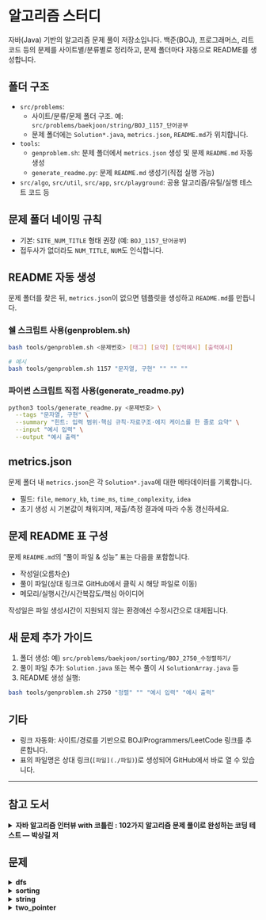 # 알고리즘 스터디

자바(Java) 기반의 알고리즘 문제 풀이 저장소입니다. 백준(BOJ), 프로그래머스, 리트코드 등의 문제를 사이트별/분류별로 정리하고, 문제 폴더마다 자동으로 README를 생성합니다.

## 폴더 구조

- `src/problems`:
  - 사이트/분류/문제 폴더 구조. 예: `src/problems/baekjoon/string/BOJ_1157_단어공부`
  - 문제 폴더에는 `Solution*.java`, `metrics.json`, `README.md`가 위치합니다.
- `tools`:
  - `genproblem.sh`: 문제 폴더에서 `metrics.json` 생성 및 문제 `README.md` 자동 생성
  - `generate_readme.py`: 문제 `README.md` 생성기(직접 실행 가능)
- `src/algo`, `src/util`, `src/app`, `src/playground`: 공용 알고리즘/유틸/실행 테스트 코드 등

## 문제 폴더 네이밍 규칙

- 기본: `SITE_NUM_TITLE` 형태 권장 (예: `BOJ_1157_단어공부`)
- 접두사가 없더라도 `NUM_TITLE`, `NUM`도 인식합니다.

## README 자동 생성

문제 폴더를 찾은 뒤, `metrics.json`이 없으면 템플릿을 생성하고 `README.md`를 만듭니다.

### 쉘 스크립트 사용(genproblem.sh)

```bash
bash tools/genproblem.sh <문제번호> [태그] [요약] [입력예시] [출력예시]

# 예시
bash tools/genproblem.sh 1157 "문자열, 구현" "" "" ""
```

### 파이썬 스크립트 직접 사용(generate_readme.py)

```bash
python3 tools/generate_readme.py <문제번호> \
  --tags "문자열, 구현" \
  --summary "힌트: 입력 범위·핵심 규칙·자료구조·에지 케이스를 한 줄로 요약" \
  --input "예시 입력" \
  --output "예시 출력"
```

## metrics.json

문제 폴더 내 `metrics.json`은 각 `Solution*.java`에 대한 메타데이터를 기록합니다.

- 필드: `file`, `memory_kb`, `time_ms`, `time_complexity`, `idea`
- 초기 생성 시 기본값이 채워지며, 제출/측정 결과에 따라 수동 갱신하세요.

## 문제 README 표 구성

문제 `README.md`의 “풀이 파일 & 성능” 표는 다음을 포함합니다.

- 작성일(오름차순)
- 풀이 파일(상대 링크로 GitHub에서 클릭 시 해당 파일로 이동)
- 메모리/실행시간/시간복잡도/핵심 아이디어

작성일은 파일 생성시간이 지원되지 않는 환경에선 수정시간으로 대체됩니다.

## 새 문제 추가 가이드

1. 폴더 생성: 예) `src/problems/baekjoon/sorting/BOJ_2750_수정렬하기/`
2. 풀이 파일 추가: `Solution.java` 또는 복수 풀이 시 `SolutionArray.java` 등
3. README 생성 실행:

```bash
bash tools/genproblem.sh 2750 "정렬" "" "예시 입력" "예시 출력"
```

## 기타

- 링크 자동화: 사이트/경로를 기반으로 BOJ/Programmers/LeetCode 링크를 추론합니다.
- 표의 파일명은 상대 링크(`[파일](./파일)`)로 생성되어 GitHub에서 바로 열 수 있습니다.

---

## 참고 도서

<details>
<summary><strong>자바 알고리즘 인터뷰 with 코틀린 : 102가지 알고리즘 문제 풀이로 완성하는 코딩 테스트 — 박상길 저</strong></summary>

<p align="center">
  <img alt="자바 알고리즘 인터뷰 with 코틀린 표지" src="./assets/book_cover.jpg" width="240" />
</p>

- [1부] 코딩 인터뷰를 준비하며

  - 1장 코딩 인터뷰 & 코딩 테스트
    - 기업 인재 등용의 관문, 코딩 인터뷰
    - 코딩 인터뷰와 국내외 기업들의 평가 기준
    - 국내 기업들의 코딩 테스트 플랫폼 활용 현황
    - 온라인 코딩 테스트의 사전 준비 사항
      - 연습장과 필기 도구
      - 어떤 프로그래밍 언어가 유리할까
      - 자신만의 코드 스니펫 준비
      - 모든 테스트 케이스를 통과하도록 풀어야 한다
      - 타임아웃이 발생하는 경우
      - 예외 처리를 잊지 말자
      - 잘못 접근한 풀이, 어떻게 대처할까
      - 코딩 도구가 필요할까
      - IDE에 부정적인 면접관이 있다면
      - REPL 도구로 코드를 검증하자
    - 온라인 코딩 테스트 플랫폼의 특징과 활용
      - 리트코드
      - 프로그래머스

- [2부] 자바 & 코틀린

  - 2장 자바, 세상에서 가장 유명한 언어
    - 자바의 역사
    - 자바의 주요 특징
      - 객체 지향 프로그래밍 언어
      - 함수형 프로그래밍 언어
    - 자바의 도구
      - 즉시 실행 가능한 JShell
      - 자바는 어떻게 빌드하고 어떻게 실행할까
    - JVM 기반 언어의 등장
  - 3장 코틀린, 구글이 인정한 공식 언어
    - 코틀린의 주요 특징
      - 실용성
      - 상호운용성
      - 안전성
      - 우아함
    - 코틀린의 기본 문법
      - 깔끔한 for 반복문
      - 정갈한 when 조건문
      - 편리한 함수 선언
      - 함수형 프로그래밍 언어
      - 가시성 제어자
      - 확장 함수
    - 코틀린은 어떻게 빌드하고 어떻게 실행할까
      - 코틀린은 과연 느릴까
  - 4장 자료형
    - 자바는 어떤 자료형을 제공할까
      - 원시 자료형
      - 참조 자료형
      - 원시 자료형과 참조 자료형의 속도 비교
    - 자바 컬렉션 프레임워크의 등장
      - 가장 자주 쓰게 될 리스트
      - 가장 유용하게 쓰게 될 맵
    - 초기 자료형의 성능 문제
    - 무한대 크기의 숫자를 저장할 수 있는 자료형
    - 코틀린은 어떤 자료형을 제공할까
      - 코틀린 자료형의 속도는 과연 빠를까
    - 코틀린은 컬렉션 프레임워크를 어떻게 구현했을까
      - 클래스의 기능을 확장하는 코틀린의 확장 함수
      - 코틀린이 별도로 구현한 컬렉션 인터페이스
    - 자바 컬렉션 프레임워크의 실행 속도
  - 5장 빅오
    - 빅오
      - n2과 2n의 비교
      - 빅오를 계산하는 실용적인 방법
      - 상한과 최악
      - 분할 상환 분석
      - 병렬화
      - 복잡도의 특징
    - 자바 컬렉션 프레임워크의 빅오
      - 리스트 시간 복잡도
      - 맵 시간 복잡도
    - 데크 시간 복잡도
  - 6장 문자열 처리
    - [문제01] 유효한 팰린드롬
    - [문제02] 문자열 뒤집기
    - [문제03] 로그 파일 재정렬
    - [문제04] 가장 흔한 단어
    - [문제05] 그룹 애너그램
    - [문제06] 가장 긴 팰린드롬 부분 문자열

- [3부] 선형 자료구조

  - 7장 배열
    - 동적 배열
    - [문제07] 두 수의 합
    - [문제08] 빗물 트래핑
    - [문제09] 세 수의 합
    - [문제10] 배열 파티션 I
    - [문제11] 자신을 제외한 배열의 곱
    - [문제12] 주식을 사고팔기 가장 좋은 시점
  - 8장 연결 리스트
    - [문제13] 팰린드롬 연결 리스트
    - [문제14] 두 정렬 리스트의 병합
    - [문제15] 역순 연결 리스트
    - [문제16] 두 수의 덧셈
    - [문제17] 페어의 노드 스왑
    - [문제18] 홀짝 연결 리스트
    - [문제19] 역순 연결 리스트 II
  - 9장 스택, 큐
    - 스택
    - 큐
    - 자바에서 활용하기
      - 자바의 큐 선언
      - 자바의 스택 선언
      - 스레드 안전이 필요한 경우
    - [문제20] 유효한 괄호
    - [문제21] 중복 문자 제거
    - [문제22] 일일 온도
    - [문제23] 큐를 이용한 스택 구현
    - [문제24] 스택을 이용한 큐 구현
    - [문제25] 원형 큐 디자인
  - 10장 데크, 우선순위 큐
    - 데크
    - [문제26] 원형 데크 디자인
    - 우선순위 큐
    - [문제27] k개 정렬 리스트 병합
    - [문제28] 원점에서 가장 가까운 k개의 점
    - [문제29] 더 맵게
  - 11장 해시 테이블
    - 해시
      - 생일 문제
      - 비둘기집 원리
      - 로드 팩터
      - 해시 함수
    - 충돌
      - 개별 체이닝
      - 오픈 어드레싱
      - 언어별 해시 테이블 구현 방식
    - [문제30] 해시맵 디자인
    - [문제31] 보석과 돌
    - [문제32] 중복 문자 없는 가장 긴 부분 문자열
    - [문제33] 상위 k 빈도 엘리먼트
    - [문제34] 완주하지 못한 선수

- [4부] 비선형 자료구조

  - 12장 그래프
    - 오일러 경로
    - 해밀턴 경로
    - 그래프 순회
      - DFS(깊이 우선 탐색)
      - BFS(너비 우선 탐색)
    - 백트래킹
    - 제약 충족 문제
    - [문제35] 섬의 개수
    - [문제36] 전화번호 문자 조합
    - [문제37] 순열
    - [문제38] 조합
    - [문제39] 조합의 합
    - [문제40] 부분집합
    - [문제41] 일정 재구성
    - [문제42] 여행 경로
    - [문제43] 코스 일정
  - 13장 최단 경로 문제
    - [문제44] 네트워크 딜레이 타임
    - [문제45] k 경유지 내 가장 저렴한 항공권
    - [문제46] 게임 맵 최단 거리
  - 14장 트리
    - 트리의 각 명칭
    - 그래프와 트리의 차이점
    - 이진 트리
    - [문제47] 이진 트리의 최대 깊이
    - [문제48] 이진 트리의 직경
    - [문제49] 가장 긴 동일 값의 경로
    - [문제50] 이진 트리 반전
    - [문제51] 두 이진 트리 병합
    - [문제52] 이진 트리 직렬화 & 역직렬화
    - [문제53] 균형 이진 트리
    - [문제54] 최소 높이 트리
    - 이진 탐색 트리(BST)
      - 자가 균형 이진 탐색 트리
    - [문제55] 정렬된 배열의 이진 탐색 트리 변환
    - [문제56] 이진 탐색 트리(BST)를 더 큰 수 합계 트리로
    - [문제57] 이진 탐색 트리(BST) 합의 범위
    - [문제58] 이진 탐색 트리(BST) 노드 간 최솟값
    - 트리 순회
      - 전위 순회
      - 중위 순회
      - 후위 순회
    - [문제59] 전위, 중위 순회 결과로 이진 트리 구축
  - 15장 힙
    - 힙 연산
      - 삽입
      - 추출
    - [문제60] 배열의 k번째 큰 엘리먼트
    - [문제61] 이중 우선순위 큐
  - 16장 트라이
    - [문제62] 트라이 구현
    - [문제63] 팰린드롬 페어

- [5부] 알고리즘

  - 17장 정렬
    - 버블 정렬
    - 삽입 정렬
    - 병합 정렬
    - 퀵 정렬
    - 안정 정렬과 불안정 정렬
    - [문제64] 리스트 정렬
    - [문제65] 구간 병합
    - [문제66] 삽입 정렬 리스트
    - [문제67] 가장 큰 수
    - [문제68] 유효한 애너그램
    - [문제69] 색 정렬
  - 18장 이진 검색
    - [문제70] 이진 검색
    - [문제71] 회전 정렬된 배열 검색
    - [문제72] 두 배열의 교집합
    - [문제73] 두 수의 합 II
    - [문제74] 2D 행렬 검색 II
    - [문제75] 입국심사
  - 19장 비트 조작
    - 부울 연산자
    - 비트 연산자
    - 비트 조작 퀴즈
      - 자릿수 제한 비트 연산
    - 2의 보수
      - 2의 보수 숫자 표현
      - 비트 연산자 NOT
    - [문제76] 싱글 넘버
    - [문제77] 해밍 거리
    - [문제78] 두 정수의 합
    - [문제79] UTF-8 검증
    - [문제80] 1비트의 개수
  - 20장 슬라이딩 윈도우
    - [문제81] 최대 슬라이딩 윈도우
    - [문제82] 부분 문자열이 포함된 최소 윈도우
    - [문제83] 가장 긴 반복 문자 대체
  - 21장 그리디 알고리즘
    - 배낭 문제
    - 동전 바꾸기 문제
    - 가장 큰 합
    - [문제84] 주식을 사고팔기 가장 좋은 시점 II
    - [문제85] 키에 따른 대기열 재구성
    - [문제86] 태스크 스케줄러
    - [문제87] 주유소
    - [문제88] 쿠키 부여
  - 22장 분할 정복
    - [문제89] 과반수 엘리먼트
    - [문제90] 괄호를 삽입하는 여러 가지 방법
  - 23장 다이나믹 프로그래밍
    - 최적 부분 구조
    - 중복된 하위 문제들
    - 다이나믹 프로그래밍 방법론
      - 상향식
      - 하향식
    - [문제91] 피보나치 수
    - 0-1 배낭 문제
    - [문제92] 최대 서브 배열
    - [문제93] 계단 오르기
    - [문제94] 집 도둑
    - [문제95] 도둑질

- 부록 2022년 카카오 공채 만점 가이드
  - [문제96] 신고 결과 받기
  - [문제97] k진수에서 소수 개수 구하기
  - [문제98] 주차 요금 계산
  - [문제99] 양궁대회
  - [문제100] 양과 늑대
  - [문제101] 파괴되지 않은 건물
  - [문제102] 사라지는 발판

</details>

<!-- AUTO_INDEX:START -->

## 문제

<details>
<summary><strong>dfs</strong></summary>

<details>
<summary>BOJ 6443 애너그램</summary>

| 업데이트 | 파일 이름 | 문제 링크 |
|---|---|---|
| [2025-09-18 10:42:56](./src/problems/baekjoon/dfs/BOJ_6443_애너그램) | [Solution.java](./src/problems/baekjoon/dfs/BOJ_6443_애너그램/Solution.java) | [문제 링크](https://www.acmicpc.net/problem/6443) |
</details>

</details>

<details>
<summary><strong>sorting</strong></summary>

<details>
<summary>BOJ 1181 단어정렬</summary>

| 업데이트 | 파일 이름 | 문제 링크 |
|---|---|---|
| [2025-09-14 13:16:20](./src/problems/baekjoon/sorting/BOJ_1181_단어정렬/README.md) | [Solution.java](./src/problems/baekjoon/sorting/BOJ_1181_단어정렬/Solution.java) | [문제 링크](https://www.acmicpc.net/problem/1181) |
</details>

<details>
<summary>BOJ 2751 단어정렬2</summary>

| 업데이트 | 파일 이름 | 문제 링크 |
|---|---|---|
| [2025-09-14 13:16:32](./src/problems/baekjoon/sorting/BOJ_2751_단어정렬2) | [Solution.java](./src/problems/baekjoon/sorting/BOJ_2751_단어정렬2/Solution.java) | [문제 링크](https://www.acmicpc.net/problem/2751) |
</details>

<details>
<summary>BOJ 2750 수정렬하기</summary>

| 업데이트 | 파일 이름 | 문제 링크 |
|---|---|---|
| [2025-09-14 13:16:10](./src/problems/baekjoon/sorting/BOJ_2750_수정렬하기) | [Solution.java](./src/problems/baekjoon/sorting/BOJ_2750_수정렬하기/Solution.java) | [문제 링크](https://www.acmicpc.net/problem/2750) |
</details>

</details>

<details>
<summary><strong>string</strong></summary>

<details>
<summary>BOJ 1157 단어공부</summary>

| 업데이트 | 파일 이름 | 문제 링크 |
|---|---|---|
| [2025-09-14 13:12:13](./src/problems/baekjoon/string/BOJ_1157_단어공부/README.md) | [SolutionArray.java](./src/problems/baekjoon/string/BOJ_1157_단어공부/SolutionArray.java) | [문제 링크](https://www.acmicpc.net/problem/1157) |
| [2025-09-14 13:12:19](./src/problems/baekjoon/string/BOJ_1157_단어공부/README.md) | [SolutionHashMap.java](./src/problems/baekjoon/string/BOJ_1157_단어공부/SolutionHashMap.java) | [문제 링크](https://www.acmicpc.net/problem/1157) |
</details>

<details>
<summary>BOJ 6996 애너그램</summary>

| 업데이트 | 파일 이름 | 문제 링크 |
|---|---|---|
| [2025-09-16 15:29:39](./src/problems/baekjoon/string/BOJ_6996_애너그램/README.md) | [Solution.java](./src/problems/baekjoon/string/BOJ_6996_애너그램/Solution.java) | [문제 링크](https://www.acmicpc.net/problem/6996) |
</details>

<details>
<summary>BOJ 1919 에너그램</summary>

| 업데이트 | 파일 이름 | 문제 링크 |
|---|---|---|
| [2025-09-17 19:13:28](./src/problems/baekjoon/string/BOJ_1919_에너그램/README.md) | [Solution.java](./src/problems/baekjoon/string/BOJ_1919_에너그램/Solution.java) | [문제 링크](https://www.acmicpc.net/problem/1919) |
</details>

</details>

<details>
<summary><strong>two_pointer</strong></summary>

<details>
<summary>BOJ 3273 두수의합</summary>

| 업데이트 | 파일 이름 | 문제 링크 |
|---|---|---|
| [2025-09-18 16:11:13](./src/problems/baekjoon/two_pointer/BOJ_3273_두수의합/README.md) | [Solution.java](./src/problems/baekjoon/two_pointer/BOJ_3273_두수의합/Solution.java) | [문제 링크](https://www.acmicpc.net/problem/3273) |
</details>

<details>
<summary>BOJ 1806 부분합</summary>

| 업데이트 | 파일 이름 | 문제 링크 |
|---|---|---|
| [2025-09-20 16:22:25](./src/problems/baekjoon/two_pointer/BOJ_1806_부분합) | [Solution.java](./src/problems/baekjoon/two_pointer/BOJ_1806_부분합/Solution.java) | [문제 링크](https://www.acmicpc.net/problem/1806) |
</details>

<details>
<summary>BOJ 2003 수들의합2</summary>

| 업데이트 | 파일 이름 | 문제 링크 |
|---|---|---|
| [2025-09-20 14:31:24](./src/problems/baekjoon/two_pointer/BOJ_2003_수들의합2/README.md) | [Solution.java](./src/problems/baekjoon/two_pointer/BOJ_2003_수들의합2/Solution.java) | [문제 링크](https://www.acmicpc.net/problem/2003) |
</details>

<details>
<summary>BOJ 2018 수들의합5</summary>

| 업데이트 | 파일 이름 | 문제 링크 |
|---|---|---|
| [2025-09-24 14:25:17](./src/problems/baekjoon/two_pointer/BOJ_2018_수들의합5/README.md) | [Solution.java](./src/problems/baekjoon/two_pointer/BOJ_2018_수들의합5/Solution.java) | [문제 링크](https://www.acmicpc.net/problem/2018) |
| [2025-09-25 11:40:22](./src/problems/baekjoon/two_pointer/BOJ_2018_수들의합5/README.md) | [SolutionReTry.java](./src/problems/baekjoon/two_pointer/BOJ_2018_수들의합5/SolutionReTry.java) | [문제 링크](https://www.acmicpc.net/problem/2018) |
</details>

</details>

<!-- AUTO_INDEX:END -->
